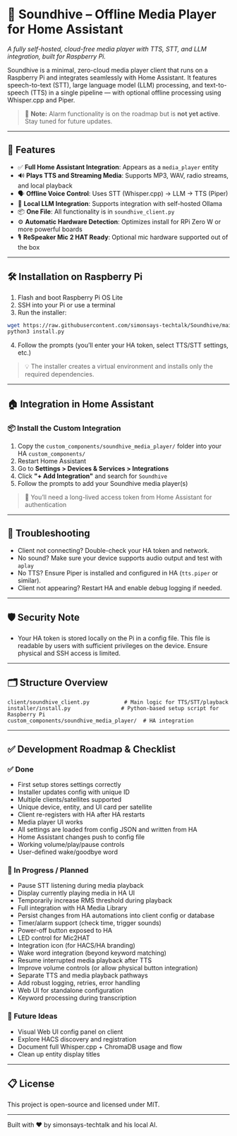 # 🎵 Soundhive – Offline Media Player for Home Assistant

*A fully self-hosted, cloud-free media player with TTS, STT, and LLM integration, built for Raspberry Pi.*

Soundhive is a minimal, zero-cloud media player client that runs on a Raspberry Pi and integrates seamlessly with Home Assistant. It features speech-to-text (STT), large language model (LLM) processing, and text-to-speech (TTS) in a single pipeline — with optional offline processing using Whisper.cpp and Piper.

> 🚨 **Note:** Alarm functionality is on the roadmap but is **not yet active**. Stay tuned for future updates.

---

## 🚀 Features

- ✅ **Full Home Assistant Integration**: Appears as a `media_player` entity
- 🔊 **Plays TTS and Streaming Media**: Supports MP3, WAV, radio streams, and local playback
- 🗣 **Offline Voice Control**: Uses STT (Whisper.cpp) → LLM → TTS (Piper)
- 🧠 **Local LLM Integration**: Supports integration with self-hosted Ollama
- 📦 **One File**: All functionality is in `soundhive_client.py`
- ⚙️ **Automatic Hardware Detection**: Optimizes install for RPi Zero W or more powerful boards
- 🎙️ **ReSpeaker Mic 2 HAT Ready**: Optional mic hardware supported out of the box

---

## 🛠 Installation on Raspberry Pi

1. Flash and boot Raspberry Pi OS Lite
2. SSH into your Pi or use a terminal
3. Run the installer:

```bash
wget https://raw.githubusercontent.com/simonsays-techtalk/Soundhive/main/installer/install.py
python3 install.py
```

4. Follow the prompts (you’ll enter your HA token, select TTS/STT settings, etc.)

> 💡 The installer creates a virtual environment and installs only the required dependencies.

---

## 🏠 Integration in Home Assistant

### 📦 Install the Custom Integration

1. Copy the `custom_components/soundhive_media_player/` folder into your HA `custom_components/`
2. Restart Home Assistant
3. Go to **Settings > Devices & Services > Integrations**
4. Click **"+ Add Integration"** and search for `Soundhive`
5. Follow the prompts to add your Soundhive media player(s)

> 🔐 You’ll need a long-lived access token from Home Assistant for authentication

---

## 🧪 Troubleshooting

- Client not connecting? Double-check your HA token and network.
- No sound? Make sure your device supports audio output and test with `aplay`
- No TTS? Ensure Piper is installed and configured in HA (`tts.piper` or similar).
- Client not appearing? Restart HA and enable debug logging if needed.

---

## 🛡 Security Note

- Your HA token is stored locally on the Pi in a config file. This file is readable by users with sufficient privileges on the device. Ensure physical and SSH access is limited.

---

## 🗂 Structure Overview

```
client/soundhive_client.py           # Main logic for TTS/STT/playback
installer/install.py                # Python-based setup script for Raspberry Pi
custom_components/soundhive_media_player/  # HA integration
```

---

## ✅ Development Roadmap & Checklist

### ✅ Done
- First setup stores settings correctly
- Installer updates config with unique ID
- Multiple clients/satellites supported
- Unique device, entity, and UI card per satellite
- Client re-registers with HA after HA restarts
- Media player UI works
- All settings are loaded from config JSON and written from HA
- Home Assistant changes push to config file
- Working volume/play/pause controls
- User-defined wake/goodbye word

### 🔧 In Progress / Planned
- Pause STT listening during media playback
- Display currently playing media in HA UI
- Temporarily increase RMS threshold during playback
- Full integration with HA Media Library
- Persist changes from HA automations into client config or database
- Timer/alarm support (check time, trigger sounds)
- Power-off button exposed to HA
- LED control for Mic2HAT
- Integration icon (for HACS/HA branding)
- Wake word integration (beyond keyword matching)
- Resume interrupted media playback after TTS
- Improve volume controls (or allow physical button integration)
- Separate TTS and media playback pathways
- Add robust logging, retries, error handling
- Web UI for standalone configuration
- Keyword processing during transcription

### 🧠 Future Ideas
- Visual Web UI config panel on client
- Explore HACS discovery and registration
- Document full Whisper.cpp + ChromaDB usage and flow
- Clean up entity display titles

---

## 📋 License

This project is open-source and licensed under MIT.

---

Built with ❤️ by simonsays-techtalk and his local AI.


